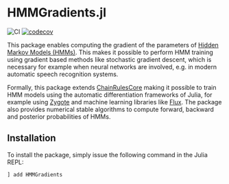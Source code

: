# HMMGradients.jl

![CI](https://github.com/idiap/HMMGradients.jl/workflows/CI/badge.svg)
[![codecov](https://codecov.io/gh/idiap/HMMGradients.jl/branch/main/graph/badge.svg?token=012MD4OIZY)](https://codecov.io/gh/idiap/HMMGradients.jl)

This package enables computing the gradient of the parameters of [Hidden Markov Models (HMMs)](https://en.wikipedia.org/wiki/Hidden_Markov_model). 
This makes it possible to perform HMM training using gradient based methods like stochastic gradient descent, which is necessary for example when neural networks are involved, e.g. in modern automatic speech recognition systems.

Formally, this package extends [ChainRulesCore](https://github.com/JuliaDiff/ChainRulesCore.jl)
making it possible to train HMM models using the automatic differentiation frameworks of Julia,
for example using [Zygote](https://github.com/FluxML/Zygote.jl) and machine learning libraries like [Flux](https://github.com/FluxML/Flux.jl). 
The package also provides numerical stable algorithms to compute forward, backward and posterior probabilities of HMMs.

## Installation

To install the package, simply issue the following command in the Julia REPL:

```julia
] add HMMGradients
```
